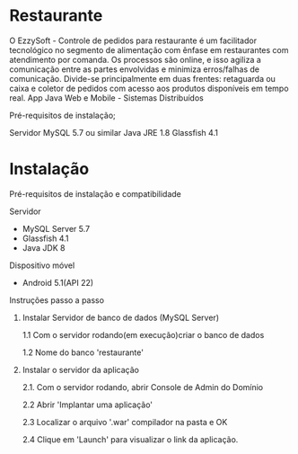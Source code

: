 # Restaurante
O EzzySoft - Controle de pedidos para restaurante é um facilitador tecnológico no segmento de alimentação com ênfase em restaurantes com atendimento por comanda. Os processos são online, e isso agiliza a comunicação entre as partes envolvidas e minimiza erros/falhas de comunicação. Divide-se principalmente em duas frentes: retaguarda ou caixa e coletor de pedidos com acesso aos produtos disponíveis em tempo real.
App Java Web e Mobile - Sistemas Distribuídos

Pré-requisitos de instalação;

Servidor MySQL 5.7 ou similar
Java JRE 1.8
Glassfish 4.1

# Instalação
Pré-requisitos de instalação e compatibilidade

Servidor
* MySQL Server 5.7
* Glassfish 4.1
* Java JDK 8

Dispositivo móvel
* Android 5.1(API 22)


Instruções passo a passo
1. Instalar Servidor de banco de dados (MySQL Server)

   1.1 Com o servidor rodando(em execução)criar o banco de dados

   1.2  Nome do banco 'restaurante'

2. Instalar o servidor da aplicação

   2.1. Com o servidor rodando, abrir Console de Admin do Domínio

   2.2 Abrir 'Implantar uma aplicação'

   2.3 Localizar o arquivo '.war' compilador na pasta e OK

   2.4 Clique em 'Launch' para visualizar o link da aplicação.
